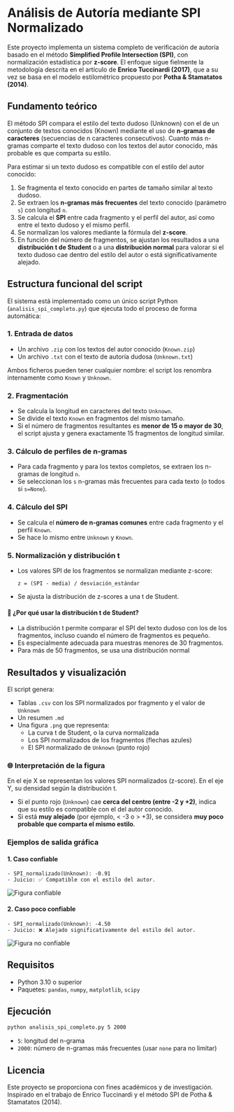 
# Análisis de Autoría mediante SPI Normalizado

Este proyecto implementa un sistema completo de verificación de autoría basado en el método **Simplified Profile Intersection (SPI)**, con normalización estadística por **z-score**. El enfoque sigue fielmente la metodología descrita en el artículo de **Enrico Tuccinardi (2017)**, que a su vez se basa en el modelo estilométrico propuesto por **Potha & Stamatatos (2014)**.

## Fundamento teórico

El método SPI compara el estilo del texto dudoso (Unknown) con el de un conjunto de textos conocidos (Known) mediante el uso de **n-gramas de caracteres** (secuencias de n caracteres consecutivos). Cuanto más n-gramas comparte el texto dudoso con los textos del autor conocido, más probable es que comparta su estilo.

Para estimar si un texto dudoso es compatible con el estilo del autor conocido:
1. Se fragmenta el texto conocido en partes de tamaño similar al texto dudoso.
2. Se extraen los **n-gramas más frecuentes** del texto conocido (parámetro `s`) con longitud `n`.
3. Se calcula el **SPI** entre cada fragmento y el perfil del autor, así como entre el texto dudoso y el mismo perfil.
4. Se normalizan los valores mediante la fórmula del **z-score**.
5. En función del número de fragmentos, se ajustan los resultados a una **distribución t de Student** o a una **distribución normal** para valorar si el texto dudoso cae dentro del estilo del autor o está significativamente alejado.

## Estructura funcional del script

El sistema está implementado como un único script Python (`analisis_spi_completo.py`) que ejecuta todo el proceso de forma automática:

### 1. Entrada de datos
- Un archivo `.zip` con los textos del autor conocido (`Known.zip`)
- Un archivo `.txt` con el texto de autoría dudosa (`Unknown.txt`)

Ambos ficheros pueden tener cualquier nombre: el script los renombra internamente como `Known` y `Unknown`.

### 2. Fragmentación
- Se calcula la longitud en caracteres del texto `Unknown`.
- Se divide el texto `Known` en fragmentos del mismo tamaño.
- Si el número de fragmentos resultantes es **menor de 15 o mayor de 30**, el script ajusta y genera exactamente 15 fragmentos de longitud similar.

### 3. Cálculo de perfiles de n-gramas
- Para cada fragmento y para los textos completos, se extraen los n-gramas de longitud `n`.
- Se seleccionan los `s` n-gramas más frecuentes para cada texto (o todos si `s=None`).

### 4. Cálculo del SPI
- Se calcula el **número de n-gramas comunes** entre cada fragmento y el perfil `Known`.
- Se hace lo mismo entre `Unknown` y `Known`.

### 5. Normalización y distribución t
- Los valores SPI de los fragmentos se normalizan mediante z-score:
  ```
  z = (SPI - media) / desviación_estándar
  ```
- Se ajusta la distribución de z-scores a una t de Student.

#### 🔢 ¿Por qué usar la distribución t de Student?
- La distribución t permite comparar el SPI del texto dudoso con los de los fragmentos, incluso cuando el número de fragmentos es pequeño.
- Es especialmente adecuada para muestras menores de 30 fragmentos.
- Para más de 50 fragmentos, se usa una distribución normal

## Resultados y visualización

El script genera:
- Tablas `.csv` con los SPI normalizados por fragmento y el valor de `Unknown`
- Un resumen `.md`
- Una figura `.png` que representa:
  - La curva t de Student, o la curva normalizada
  - Los SPI normalizados de los fragmentos (flechas azules)
  - El SPI normalizado de `Unknown` (punto rojo)

### 🌐 Interpretación de la figura

En el eje X se representan los valores SPI normalizados (z-score). En el eje Y, su densidad según la distribución t. 

- Si el punto rojo (`Unknown`) cae **cerca del centro (entre -2 y +2)**, indica que su estilo es compatible con el del autor conocido.
- Si está **muy alejado** (por ejemplo, < -3 o > +3), se considera **muy poco probable que comparta el mismo estilo**.

### Ejemplos de salida gráfica

#### 1. Caso confiable
```
- SPI_normalizado(Unknown): -0.91
- Juicio: ✅ Compatible con el estilo del autor.
```
![Figura confiable](figura_ejemplo_confiable.png)

#### 2. Caso poco confiable
```
- SPI_normalizado(Unknown): -4.50
- Juicio: ❌ Alejado significativamente del estilo del autor.
```
![Figura no confiable](figura_ejemplo_no_confiable.png)

## Requisitos
- Python 3.10 o superior
- Paquetes: `pandas`, `numpy`, `matplotlib`, `scipy`

## Ejecución
```bash
python analisis_spi_completo.py 5 2000
```
- `5`: longitud del n-grama
- `2000`: número de n-gramas más frecuentes (usar `none` para no limitar)

## Licencia
Este proyecto se proporciona con fines académicos y de investigación. Inspirado en el trabajo de Enrico Tuccinardi y el método SPI de Potha & Stamatatos (2014).
